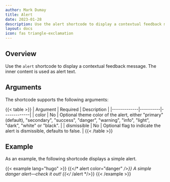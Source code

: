```yaml
---
author: Mark Dumay
title: Alert
date: 2023-01-28
description: Use the alert shortcode to display a contextual feedback message.
layout: docs
icon: fas triangle-exclamation
---
```


## Overview

Use the `alert` shortcode to display a contextual feedback message. The inner content is used as alert text.

## Arguments

The shortcode supports the following arguments:

{{< table >}}
| Argument    | Required | Description |
|-------------|----------|-------------|
| color       | No  | Optional theme color of the alert, either "primary" (default), "secondary", "success", "danger",  "warning", "info", "light", "dark", "white" or "black". |
| dismissible | No  | Optional flag to indicate the alert is dismissible, defaults to false. |
{{< /table >}}

## Example

As an example, the following shortcode displays a simple alert.

<!-- markdownlint-disable MD037 -->
{{< example lang="hugo" >}}
{{</* alert color="danger" */>}}
    A simple danger alert—check it out!
{{</* /alert */>}}
{{< /example >}}
<!-- markdownlint-enable MD037 -->
